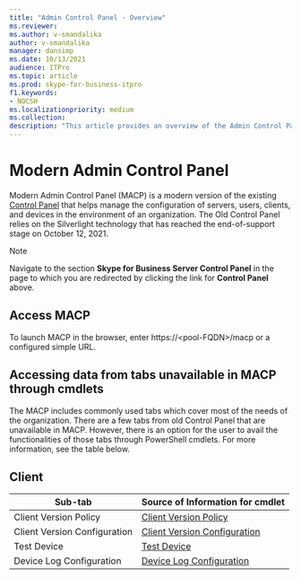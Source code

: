 ```yaml
---
title: "Admin Control Panel - Overview"
ms.reviewer: 
ms.author: v-smandalika
author: v-smandalika
manager: dansimp
ms.date: 10/13/2021
audience: ITPro
ms.topic: article
ms.prod: skype-for-business-itpro
f1.keywords:
- NOCSH
ms.localizationpriority: medium
ms.collection:
description: "This article provides an overview of the Admin Control Panel."
---
```


# Modern Admin Control Panel

Modern Admin Control Panel (MACP) is a modern version of the existing [Control Panel](../SfbServer/management-tools/install-and-open-administrative-tools.md) that helps manage the configuration of servers, users, clients, and devices in the environment of an organization. The Old Control Panel relies on the Silverlight technology that has reached the end-of-support stage on October 12, 2021.

> [!NOTE]
> Navigate to the section **Skype for Business Server Control Panel** in the page to which you are redirected by clicking the link for **Control Panel** above.

## Access MACP

To launch MACP in the browser, enter https://&lt;pool-FQDN&gt;/macp or a configured simple URL.

## Accessing data from tabs unavailable in MACP through cmdlets

The MACP includes commonly used tabs which cover most of the needs of the organization. There are a few tabs from old Control Panel that are unavailable in MACP. However, there is an option for the user to avail the functionalities of those tabs through PowerShell cmdlets. For more information, see the table below.

## Client

|Sub-tab  |Source of Information for cmdlet  |
|---------|---------|
|Client Version Policy         |    [Client Version Policy](use-powershell-client-tab.md#client-version-policy)     |
|Client Version Configuration      |  [Client Version Configuration](use-powershell-client-tab.md#client-version-configuration)       |
|Test Device     | [Test Device](use-powershell-client-tab.md#test-device)        |
|Device Log Configuration         |    [Device Log Configuration](use-powershell-client-tab.md#device-log-configuration)     |

